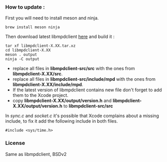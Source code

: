 ### How to update :

First you will need to install meson and ninja.

	brew install meson ninja

Then download latest libmpdclient [here](https://www.musicpd.org/libs/libmpdclient/) and build it :

	tar xf libmpdclient-X.XX.tar.xz
	cd libmpdclient-X.XX
	meson . output
	ninja -C output

- replace all files in **libmpdclient-src/src** with the ones from **libmpdclient-X.XX/src**.
- replace all files in **libmpdclient-src/include/mpd** with the ones from **libmpdclient-X.XX/include/mpd**.
- If the latest version of libmpdclient contains new file don't forget to add them to the Xcode project.
- copy **libmpdclient-X.XX/output/version.h** and **libmpdclient-X.XX/output/version.h** to **libmpdclient-src/src**

In *sync.c* and *socket.c* it's possible that Xcode complains about a missing include, to fix it add the following include in both files.

	#include <sys/time.h>

### License

Same as libmpdclient, BSDv2
